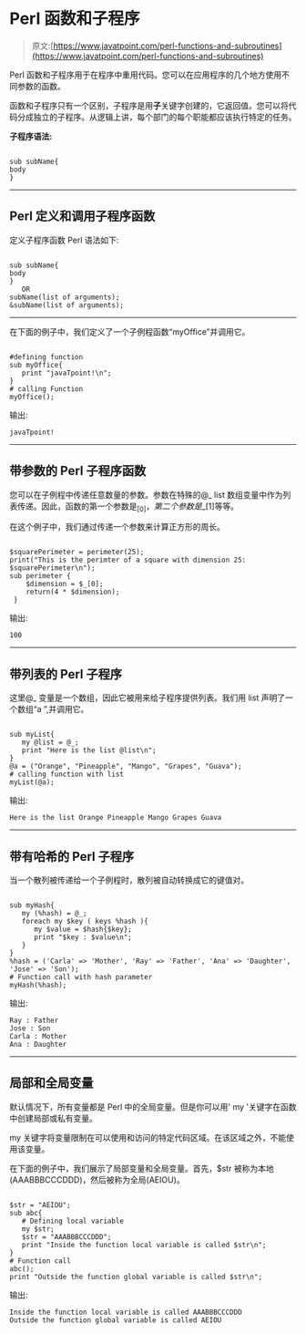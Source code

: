 # Perl 函数和子程序

> 原文:[https://www.javatpoint.com/perl-functions-and-subroutines](https://www.javatpoint.com/perl-functions-and-subroutines)

Perl 函数和子程序用于在程序中重用代码。您可以在应用程序的几个地方使用不同参数的函数。

函数和子程序只有一个区别，子程序是用**子**关键字创建的，它返回值。您可以将代码分成独立的子程序。从逻辑上讲，每个部门的每个职能都应该执行特定的任务。

**子程序语法:**

```

sub subName{
body
}

```

* * *

## Perl 定义和调用子程序函数

定义子程序函数 Perl 语法如下:

```

sub subName{
body
}
   OR
subName(list of arguments);
&subName(list of arguments);

```

* * *

在下面的例子中，我们定义了一个子例程函数“myOffice”并调用它。

```

#defining function
sub myOffice{
   print "javaTpoint!\n";
}
# calling Function 
myOffice();

```

输出:

```
javaTpoint!

```

* * *

## 带参数的 Perl 子程序函数

您可以在子例程中传递任意数量的参数。参数在特殊的@_ list 数组变量中作为列表传递。因此，函数的第一个参数是$_[0]，第二个参数是$_[1]等等。

在这个例子中，我们通过传递一个参数来计算正方形的周长。

```

$squarePerimeter = perimeter(25);
print("This is the perimter of a square with dimension 25: $squarePerimeter\n");  
sub perimeter {
    $dimension = $_[0];
    return(4 * $dimension);
 }

```

输出:

```
100

```

* * *

## 带列表的 Perl 子程序

这里@_ 变量是一个数组，因此它被用来给子程序提供列表。我们用 list 声明了一个数组“a ”,并调用它。

```

sub myList{
   my @list = @_;
   print "Here is the list @list\n";
}
@a = ("Orange", "Pineapple", "Mango", "Grapes", "Guava");
# calling function with list
myList(@a);

```

输出:

```
Here is the list Orange Pineapple Mango Grapes Guava

```

* * *

## 带有哈希的 Perl 子程序

当一个散列被传递给一个子例程时，散列被自动转换成它的键值对。

```

sub myHash{
   my (%hash) = @_;
   foreach my $key ( keys %hash ){
      my $value = $hash{$key};
      print "$key : $value\n";
   }
}
%hash = ('Carla' => 'Mother', 'Ray' => 'Father', 'Ana' => 'Daughter', 'Jose' => 'Son');
# Function call with hash parameter
myHash(%hash);

```

输出:

```
Ray : Father
Jose : Son
Carla : Mother
Ana : Daughter

```

* * *

## 局部和全局变量

默认情况下，所有变量都是 Perl 中的全局变量。但是你可以用' my '关键字在函数中创建局部或私有变量。

my 关键字将变量限制在可以使用和访问的特定代码区域。在该区域之外，不能使用该变量。

在下面的例子中，我们展示了局部变量和全局变量。首先，$str 被称为本地(AAABBBCCCDDD)，然后被称为全局(AEIOU)。

```

$str = "AEIOU";
sub abc{
   # Defining local variable
   my $str;
   $str = "AAABBBCCCDDD";
   print "Inside the function local variable is called $str\n";
}
# Function call
abc();
print "Outside the function global variable is called $str\n";

```

输出:

```
Inside the function local variable is called AAABBBCCCDDD 
Outside the function global variable is called AEIOU

```